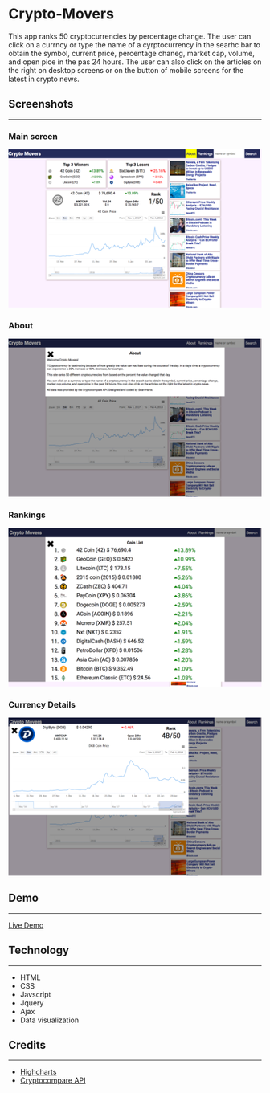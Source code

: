 <h1>Crypto-Movers</h1>


This app ranks 50 cryptocurrencies by percentage change. The user can click on a currncy or type the name of a cyrptocurrency in the searhc bar to obtain the symbol, current price, percentage chaneg, market cap, volume, and open pice in the pas 24 hours.  The user can also click on the articles on the right on desktop screens or on the button of mobile screens for the latest in crypto news.



<h2>Screenshots</h2>
<hr>
<h3>Main screen</h3>
<img src="images/dashsnapshot.png" alt="main snapshot app" style="max-width: 100%">

<h3>About</h3>
<img src="images/aboutsnapshot.png" alt="about snapshot app" style="max-width: 100%">

<h3>Rankings</h3>
<img src="images/rankingssnapshot.png" alt="ranking snapshot app" style="max-width: 100%">

<h3>Currency Details</h3>
<img src="images/geninfosnapshot.png" alt="details snapshot app" style="max-width: 100%">


<h2>Demo</h2>
<hr>
<a href="https://hartecode.github.io/cryptowinners-losers/">Live Demo</a>

<h2>Technology</h2>
<hr>
<ul>
	<li>HTML</li>
	<li>CSS</li>
	<li>Javscript</li>
	<li>Jquery</li>
	<li>Ajax</li>
	<li>Data visualization</li>
</ul>

<h2>Credits</h2>
<hr>
<ul>
	<li><a href="https://www.highcharts.com/">Highcharts</a></li>
	<li><a href="https://www.cryptocompare.com/api/">Cryptocompare API</a></li>
</ul>


